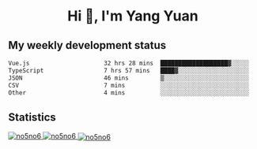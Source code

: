 <h1 align="center">Hi 👋, I'm Yang Yuan</h1>


## My weekly development status
<!--START_SECTION:waka-->

```txt
Vue.js                     32 hrs 28 mins  ███████████████████▓░░░░░   78.31 %
TypeScript                 7 hrs 57 mins   ████▓░░░░░░░░░░░░░░░░░░░░   19.17 %
JSON                       46 mins         ▒░░░░░░░░░░░░░░░░░░░░░░░░   01.86 %
CSV                        7 mins          ░░░░░░░░░░░░░░░░░░░░░░░░░   00.30 %
Other                      4 mins          ░░░░░░░░░░░░░░░░░░░░░░░░░   00.18 %
```

<!--END_SECTION:waka-->

## Statistics
<a href="https://github.com/anuraghazra/github-readme-stats">
  <img src="https://github-readme-stats.vercel.app/api/top-langs/?username=no5no6&theme=dracula" alt="no5no6">
</a>
<a href="https://github.com/anuraghazra/github-readme-stats">
  <img src="https://github-readme-stats.vercel.app/api?username=no5no6&show_icons=true&theme=dracula&line_height=40" alt="no5no6">
</a>
<a href="https://github.com/anuraghazra/github-readme-stats">
  <img align="center" src="https://github-readme-streak-stats.herokuapp.com/?user=no5no6&theme=dracula" alt="no5no6" />
</a>
